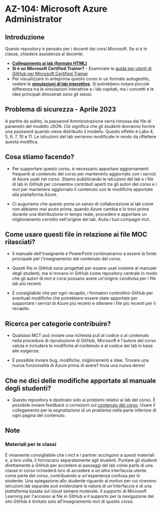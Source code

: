 # AZ-104: Microsoft Azure Administrator

## Introduzione

Questo repository è pensato per i docenti dei corsi Microsoft. Se si è in classe, chiedere assistenza al docente. 

- **[Collegamento ai lab (formato HTML)](https://microsoftlearning.github.io/AZ-104-MicrosoftAzureAdministrator/)**
- **Si è un Microsoft Certified Trainer?** - Esaminare la [guida per utenti di GitHub per Microsoft Certified Trainer](https://microsoftlearning.github.io/MCT-User-Guide/)
- Per visualizzare in anteprima questo corso in un formato autogestito, vedere le **[simulazioni di lab interattive](https://mslabs.cloudguides.com/guides/AZ-104%20Exam%20Guide%20-%20Microsoft%20Azure%20Administrator)**. Si potrebbero notare piccole differenza tra le simulazioni interattive e i lab ospitati, ma i concetti e le idee principali dimostrati sono gli stessi.

## Problema di sicurezza - Aprile 2023

A partire da subito, la password Amministrazione verrà rimossa dai file di parametri del modello JSON. Ciò significa che gli studenti dovranno fornire una password quando viene distribuito il modello. Questo effetto è Labs 4, 5, 6, 7, 10 e 11.  Le istruzioni del lab verranno modificate in modo da riflettere questa modifica. 

## Cosa stiamo facendo?

- Per supportare questo corso, è necessario apportare aggiornamenti frequenti al contenuto del corso per mantenerlo aggiornato con i servizi di Azure usati nel corso.  Stiamo pubblicando le istruzioni del lab e i file di lab in GitHub per consentire contributi aperti tra gli autori del corso e i mct per mantenere aggiornato il contenuto con le modifiche apportate alla piattaforma Azure.

- Ci auguriamo che questo porta un senso di collaborazione ai lab come non abbiamo mai avuto prima, quando Azure cambia e lo trovi prima durante una distribuzione in tempo reale, procedere e apportare un miglioramento corretto nell'origine del lab.  Aiuta i tuoi compagni mct.

## Come usare questi file in relazione ai file MOC rilasciati?

- Il manuale dell'insegnante e PowerPoint continueranno a essere la fonte principale per l'insegnamento del contenuto del corso.

- Questi file in GitHub sono progettati per essere usati insieme al manuale degli studenti, ma si trovano in GitHub come repository centrale in modo che gli autori di mct e corsi possano avere un'origine condivisa per i file lab più recenti.

- È consigliabile che per ogni recapito, i formatori controllino GitHub per eventuali modifiche che potrebbero essere state apportate per supportare i servizi di Azure più recenti e ottenere i file più recenti per il recapito.

## Ricerca per categorie contribuire?

- Qualsiasi MCT può inviare una richiesta pull al codice o al contenuto nella procedura di riproduzione di GitHub, Microsoft e l'autore del corso valuta e includerà le modifiche al contenuto e al codice del lab in base alle esigenze.

- È possibile inviare bug, modifiche, miglioramenti e idee.  Trovare una nuova funzionalità di Azure prima di avere?  Invia una nuova demo!

## Che ne dici delle modifiche apportate al manuale degli studenti?

- Questo repository è destinato solo ai problemi relativi ai lab del corso. È possibile inviare feedback o correzioni sul [contenuto del corso](https://docs.microsoft.com/learn/certifications/courses/az-104t00). Usare il collegamento per la _segnalazione di un problema_ nella parte inferiore di ogni pagina del contenuto.

## Note

### Materiali per le classi

È vivamente consigliabile che i mct e i partner accingono a questi materiali e, a loro volta, li forniscano separatamente agli studenti.  Puntare gli studenti direttamente a GitHub per accedere ai passaggi del lab come parte di una classe in corso richiederà loro di accedere a un'altra interfaccia utente come parte del corso, contribuendo a un'esperienza confusa per lo studente. Una spiegazione allo studente riguardo al motivo per cui ricevono istruzioni lab separate può evidenziare la natura di un'interfaccia e di una piattaforma basata sul cloud sempre mutevole. Il supporto di Microsoft Learning per l'accesso ai file in GitHub e il supporto per la navigazione del sito GitHub è limitato solo all'insegnamento mct di questo corso.
